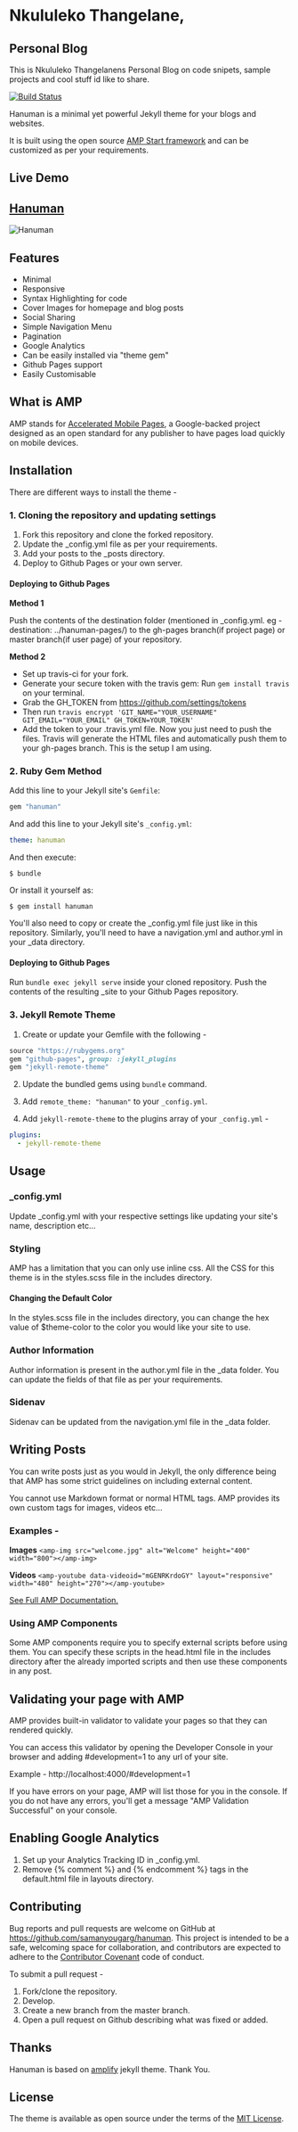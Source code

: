 # Nkululeko Thangelane,
## Personal Blog
This is Nkululeko Thangelanens Personal Blog on code snipets, sample projects and cool stuff id like to share.


[![Build Status](https://travis-ci.org/samanyougarg/hanuman.svg?branch=master)](https://travis-ci.org/samanyougarg/hanuman)

Hanuman is a minimal yet powerful Jekyll theme for your blogs and websites.

It is built using the open source [AMP Start framework](https://www.ampstart.com/) and can be customized as per your requirements.

## Live Demo
## [Hanuman](https://samanyougarg.com/hanuman)
![Hanuman](/Screenshots/hanuman.jpg "Hanuman Preview")


## Features

- Minimal
- Responsive
- Syntax Highlighting for code
- Cover Images for homepage and blog posts
- Social Sharing
- Simple Navigation Menu
- Pagination
- Google Analytics
- Can be easily installed via "theme gem"
- Github Pages support
- Easily Customisable

## What is AMP

AMP stands for [Accelerated Mobile Pages](https://www.ampproject.org/), a Google-backed project designed as an open standard for any publisher to have pages load quickly on mobile devices.

## Installation

There are different ways to install the theme - 

### 1. Cloning the repository and updating settings
1. Fork this repository and clone the forked repository.
2. Update the _config.yml file as per your requirements.
3. Add your posts to the _posts directory.
4. Deploy to Github Pages or your own server.

#### Deploying to Github Pages
**Method 1**

Push the contents of the destination folder (mentioned in _config.yml. eg - destination: ../hanuman-pages/) to the gh-pages branch(if project page) or master branch(if user page) of your repository.

**Method 2**

- Set up travis-ci for your fork. 
- Generate your secure token with the travis gem:
  Run `gem install travis` on your terminal.
- Grab the GH_TOKEN from https://github.com/settings/tokens
- Then run `travis encrypt 'GIT_NAME="YOUR_USERNAME" GIT_EMAIL="YOUR_EMAIL" GH_TOKEN=YOUR_TOKEN'`
- Add the token to your .travis.yml file.
Now you just need to push the files. Travis will generate the HTML files and automatically push them to your gh-pages branch. 
This is the setup I am using.

### 2. Ruby Gem Method
Add this line to your Jekyll site's `Gemfile`:

```ruby
gem "hanuman"
```

And add this line to your Jekyll site's `_config.yml`:

```yaml
theme: hanuman
```

And then execute:

    $ bundle

Or install it yourself as:

    $ gem install hanuman

You'll also need to copy or create the _config.yml file just like in this repository. Similarly, you'll need to have a navigation.yml and author.yml in your _data directory.

#### Deploying to Github Pages
Run `bundle exec jekyll serve` inside your cloned repository. Push the contents of the resulting _site to your Github Pages repository.


### 3. Jekyll Remote Theme
1. Create or update your Gemfile with the following - 

```ruby
source "https://rubygems.org"
gem "github-pages", group: :jekyll_plugins
gem "jekyll-remote-theme"
```

2. Update the bundled gems using `bundle` command.

3. Add `remote_theme: "hanuman"` to your `_config.yml`.

4. Add `jekyll-remote-theme` to the plugins array of your `_config.yml` - 

```yaml
plugins:
  - jekyll-remote-theme
```

## Usage

### _config.yml
Update _config.yml with your respective settings like updating your site's name, description etc...

### Styling
AMP has a limitation that you can only use inline css.
All the CSS for this theme is in the styles.scss file in the includes directory.

#### Changing the Default Color
In the styles.scss file in the includes directory, you can change the hex value of $theme-color to the color you would like your site to use.

### Author Information
Author information is present in the author.yml file in the _data folder. You can update the fields of that file as per your requirements.

### Sidenav
Sidenav can be updated from the navigation.yml file in the _data folder.

## Writing Posts
You can write posts just as you would in Jekyll, the only difference being that AMP has some strict guidelines on including external content.

You cannot use Markdown format or normal HTML tags. AMP provides its own custom tags for images, videos etc...

### Examples - 

**Images**
`<amp-img src="welcome.jpg" alt="Welcome" height="400" width="800"></amp-img>`

**Videos**
`<amp-youtube data-videoid="mGENRKrdoGY" layout="responsive" width="480" height="270"></amp-youtube>`

[See Full AMP Documentation.](https://www.ampproject.org/docs/)

### Using AMP Components
Some AMP components require you to specify external scripts before using them.
You can specify these scripts in the head.html file in the includes directory after the already imported scripts and then use these components in any post.

## Validating your page with AMP
AMP provides built-in validator to validate your pages so that they can rendered quickly. 

You can access this validator by opening the Developer Console in your browser and adding #development=1 to any url of your site.

Example - 
http://localhost:4000/#development=1

If you have errors on your page, AMP will list those for you in the console. If you do not have any errors, you'll get a message "AMP Validation Successful" on your console.

## Enabling Google Analytics
1. Set up your Analytics Tracking ID in _config.yml.
2. Remove {% comment %} and {% endcomment %} tags in the default.html file in layouts directory.

## Contributing

Bug reports and pull requests are welcome on GitHub at https://github.com/samanyougarg/hanuman. This project is intended to be a safe, welcoming space for collaboration, and contributors are expected to adhere to the [Contributor Covenant](http://contributor-covenant.org) code of conduct.

To submit a pull request - 

1. Fork/clone the repository.
2. Develop.
3. Create a new branch from the master branch.
4. Open a pull request on Github describing what was fixed or added.

## Thanks
Hanuman is based on [amplify](https://github.com/ageitgey/amplify) jekyll theme. Thank You.

## License

The theme is available as open source under the terms of the [MIT License](https://opensource.org/licenses/MIT).

